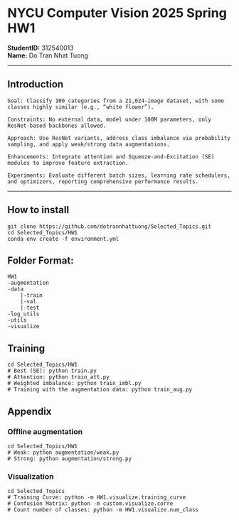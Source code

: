 # NYCU Computer Vision 2025 Spring HW1

**StudentID:** 312540013  
**Name:** Do Tran Nhat Tuong

---

## Introduction
```
Goal: Classify 100 categories from a 21,024-image dataset, with some classes highly similar (e.g., “white flower”).

Constraints: No external data, model under 100M parameters, only ResNet-based backbones allowed.

Approach: Use ResNet variants, address class imbalance via probability sampling, and apply weak/strong data augmentations.

Enhancements: Integrate attention and Squeeze-and-Excitation (SE) modules to improve feature extraction.

Experiments: Evaluate different batch sizes, learning rate schedulers, and optimizers, reporting comprehensive performance results.
```

---

## How to install
```
git clone https://github.com/dotrannhattuong/Selected_Topics.git
cd Selected_Topics/HW1
conda env create -f environment.yml
```

## Folder Format:
```
HW1
-augmentation
-data
    |-train
    |-val
    |-test
-log_utils
-utils
-visualize
```

## Training
```
cd Selected_Topics/HW1
# Best (SE): python train.py
# Attention: python train_att.py
# Weighted imbalance: python train_imbl.py
# Training with the augmentation data: python train_aug.py
```

## Appendix
### Offline augmentation
```
cd Selected_Topics/HW1
# Weak: python augmentation/weak.py
# Strong: python augmentation/strong.py
```

### Visualization
```
cd Selected_Topics
# Training Curve: python -m HW1.visualize.training_curve
# Confusion Matrix: python -m custom.visualize.corre
# Count number of classes: python -m HW1.visualize.num_class
```
